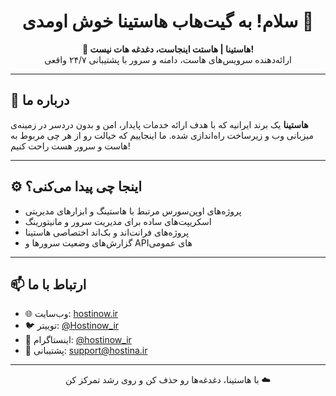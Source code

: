 <h1 align="center">سلام! به گیت‌هاب هاستینا خوش اومدی 👋</h1>

<p align="center">
  <strong>🚀 هاستینا | هاستت اینجاست، دغدغه هات نیست!</strong><br>
  ارائه‌دهنده سرویس‌های هاست، دامنه و سرور با پشتیبانی ۲۴/۷ واقعی
</p>

---

## 🧠 درباره ما

**هاستینا** یک برند ایرانیه که با هدف ارائه خدمات پایدار، امن و بدون دردسر در زمینه‌ی میزبانی وب و زیرساخت راه‌اندازی شده. ما اینجاییم که خیالت رو از هر چی مربوط به هاست و سرور هست راحت کنیم!

---

## ⚙️ اینجا چی پیدا می‌کنی؟

- پروژه‌های اوپن‌سورس مرتبط با هاستینگ و ابزارهای مدیریتی  
- اسکریپت‌های ساده برای مدیریت سرور و مانیتورینگ  
- پروژه‌های فرانت‌اند و بک‌اند اختصاصی هاستینا  
- گزارش‌های وضعیت سرورها و APIهای عمومی

---

## 📫 ارتباط با ما

- 🌐 وب‌سایت: [hostinow.ir](https://hostinow.ir)  
- 🐦 توییتر: [@Hostinow_ir](https://x.com/Hostinow_ir)  
- 💬 اینستاگرام: [@hostinow_ir](https://instagram.com/hostinow_ir)  
- 📩 پشتیبانی: [support@hostina.ir](mailto:support@hostinow.ir)

---

<p align="center">
  با هاستینا، دغدغه‌ها رو حذف کن و روی رشد تمرکز کن ☁️
</p>
